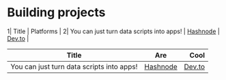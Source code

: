 # Building projects

1| Title  | Platforms |
2| You can just turn data scripts into apps!   | [Hashnode](https://aadarshkannan.hashnode.dev/you-can-just-turn-data-scripts-into-apps) | [Dev.to](https://dev.to/dotaadarsh/you-can-just-turn-data-scripts-into-apps-mdf) |





| Title                                     |                                                                                 Are      |  Cool |
|-------------------------------------------|:----------------------------------------------------------------------------------------:|------:  |
| You can just turn data scripts into apps! |  [Hashnode](https://aadarshkannan.hashnode.dev/you-can-just-turn-data-scripts-into-apps) | [Dev.to](https://dev.to/dotaadarsh/you-can-just-turn-data-scripts-into-apps-mdf) |